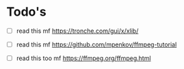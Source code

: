 # Todo's

- [ ] read this mf https://tronche.com/gui/x/xlib/
- [ ] read this mf https://github.com/mpenkov/ffmpeg-tutorial 
- [ ] read this too mf https://ffmpeg.org/ffmpeg.html

